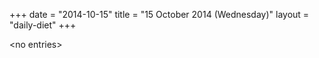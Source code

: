 +++
date = "2014-10-15"
title = "15 October 2014 (Wednesday)"
layout = "daily-diet"
+++


\<no entries\>
